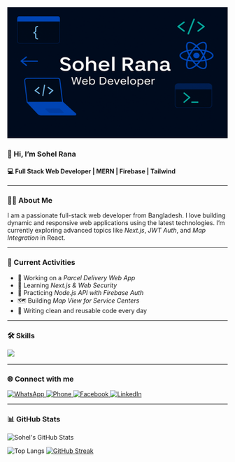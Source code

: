  <img src="https://github.com/sohelrana6105/sohelrana6105/blob/main/Github-banner.png" width="1200" height="300" alt="Project Banner">




### 👋 Hi, I’m Sohel Rana
#### 💻 Full Stack Web Developer | MERN | Firebase | Tailwind

---

### 🧑‍💼 About Me
I am a passionate full-stack web developer from Bangladesh. I love building dynamic and responsive web applications using the latest technologies. I’m currently exploring advanced topics like *Next.js*, *JWT Auth*, and *Map Integration* in React.

---

### 🚀 Current Activities

- 🔭 Working on a *Parcel Delivery Web App*
- 🌱 Learning *Next.js & Web Security*
- 🧪 Practicing *Node.js API with Firebase Auth*
- 🗺️ Building *Map View for Service Centers*
- 📘 Writing clean and reusable code every day

---

### 🛠️ Skills

<p align="left">
  <img src="https://skillicons.dev/icons?i=html,css,js,react,nodejs,express,firebase,mongodb,tailwind,github,vscode" />
</p>

---

### 🌐 Connect with me




<a href="https://wa.me/8801761050922" target="_blank">
  <img src="https://img.shields.io/badge/WhatsApp-25D366?style=for-the-badge&logo=whatsapp&logoColor=white" alt="WhatsApp"/>
</a>
<a href="tel:+8801761050922" target="_blank">
  <img src="https://img.shields.io/badge/Phone-000000?style=for-the-badge&logo=phone&logoColor=white" alt="Phone"/>
</a>
<a href="https://www.facebook.com/sohel.sohel.605107" target="_blank">
  <img src="https://img.shields.io/badge/Facebook-1877F2?style=for-the-badge&logo=facebook&logoColor=white" alt="Facebook"/>
</a>
<a href="https://www.linkedin.com/in/sohel-rana-7aa40a379/" target="_blank">
  <img src="https://img.shields.io/badge/LinkedIn-0077B5?style=for-the-badge&logo=linkedin&logoColor=white" alt="LinkedIn"/>
</a>






---

### 📊 GitHub Stats
![Sohel's GitHub Stats](https://github-readme-stats.vercel.app/api?username=sohelrana6105&show_icons=true&theme=tokyonight)

![Top Langs](https://github-readme-stats.vercel.app/api/top-langs/?username=devmostafakamal&layout=compact&theme=tokyonight)
[![GitHub Streak](https://streak-stats.demolab.com/?user=devmostafakamal&theme=tokyonight)](https://git.io/streak-stats)
